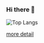 ### Hi there 👋

<!-- ![william's github stats](https://github-readme-stats.vercel.app/api?username=Si3ver&show_icons=true&count_private=true) -->

![Top Langs](https://github-readme-stats.vercel.app/api/top-langs/?username=Si3ver&layout=compact)

[more detail](https://profile-summary-for-github.com/user/si3ver)
